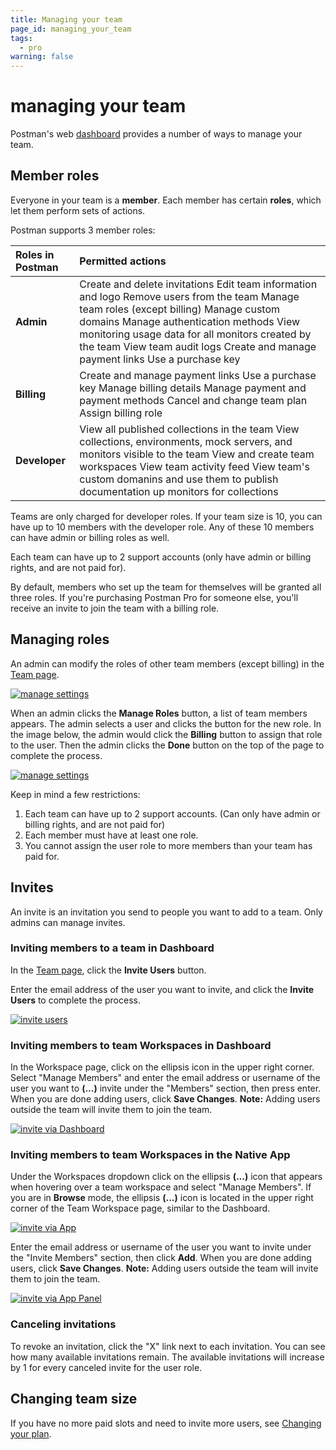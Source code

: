 ```yaml
---
title: Managing your team
page_id: managing_your_team
tags:
  - pro
warning: false
---
```


# managing your team

Postman's web [dashboard](https://app.getpostman.com/dashboard/teams) provides a number of ways to manage your team.

## Member roles

Everyone in your team is a **member**. Each member has certain **roles**, which let them perform sets of actions.

Postman supports 3 member roles:

| Roles in Postman | Permitted actions |
| :--- | :--- |
| **Admin** | Create and delete invitations     Edit team information and logo    Remove users from the team   Manage team roles \(except billing\)   Manage custom domains   Manage authentication methods   View monitoring usage data for all monitors created by the team   View team audit logs   Create and manage payment links   Use a purchase key |
| **Billing** | Create and manage payment links    Use a purchase key    Manage billing details    Manage payment and payment methods    Cancel and change team plan    Assign billing role |
| **Developer** | View all published collections in the team   View collections, environments, mock servers, and monitors visible to the team     View and create team workspaces   View team activity feed    View team's custom domanins and use them to publish documentation up monitors for collections   |

Teams are only charged for developer roles. If your team size is 10, you can have up to 10 members with the developer role. Any of these 10 members can have admin or billing roles as well.

Each team can have up to 2 support accounts \(only have admin or billing rights, and are not paid for\).

By default, members who set up the team for themselves will be granted all three roles. If you're purchasing Postman Pro for someone else, you'll receive an invite to join the team with a billing role.

## Managing roles

An admin can modify the roles of other team members \(except billing\) in the [Team page](https://go.postman.co/team).

[![manage settings](https://s3.amazonaws.com/postman-static-getpostman-com/postman-docs/New_InviteUsers.png)](https://s3.amazonaws.com/postman-static-getpostman-com/postman-docs/New_InviteUsers.png)

When an admin clicks the **Manage Roles** button, a list of team members appears. The admin selects a user and clicks the button for the new role. In the image below, the admin would click the **Billing** button to assign that role to the user. Then the admin clicks the **Done** button on the top of the page to complete the process.

[![manage settings](https://s3.amazonaws.com/postman-static-getpostman-com/postman-docs/PRO-manageRoles.png)](https://s3.amazonaws.com/postman-static-getpostman-com/postman-docs/PRO-manageRoles.png)

Keep in mind a few restrictions:

1. Each team can have up to 2 support accounts. \(Can only have admin or billing rights, and are not paid for\)
2. Each member must have at least one role.
3. You cannot assign the user role to more members than your team has paid for.

## Invites

An invite is an invitation you send to people you want to add to a team. Only admins can manage invites.

### Inviting members to a team in Dashboard

In the [Team page](https://go.postman.co/team), click the **Invite Users** button.

Enter the email address of the user you want to invite, and click the **Invite Users** to complete the process.

[![invite users](https://s3.amazonaws.com/postman-static-getpostman-com/postman-docs/PRO-invite-users3.png)](https://s3.amazonaws.com/postman-static-getpostman-com/postman-docs/PRO-invite-users3.png)

### Inviting members to team Workspaces in Dashboard

In the Workspace page, click on the ellipsis icon in the upper right corner. Select "Manage Members" and enter the email address or username of the user you want to **\(...\)** invite under the "Members" section, then press enter. When you are done adding users, click **Save Changes**. **Note:** Adding users outside the team will invite them to join the team.

[![invite via Dashboard](https://s3.amazonaws.com/postman-static-getpostman-com/postman-docs/docs6.1update/Screen+Shot+2018-05-09+at+5.23.20+PM.png)](https://s3.amazonaws.com/postman-static-getpostman-com/postman-docs/docs6.1update/Screen+Shot+2018-05-09+at+5.23.20+PM.png)

### Inviting members to team Workspaces in the Native App

Under the Workspaces dropdown click on the ellipsis **\(...\)** icon that appears when hovering over a team workspace and select "Manage Members". If you are in **Browse** mode, the ellipsis **\(...\)** icon is located in the upper right corner of the Team Workspace page, similar to the Dashboard.

[![invite via App](https://s3.amazonaws.com/postman-static-getpostman-com/postman-docs/docs6.1update/Screen+Shot+2018-05-09+at+2.34.21+PM.png)](https://s3.amazonaws.com/postman-static-getpostman-com/postman-docs/docs6.1update/Screen+Shot+2018-05-09+at+2.34.21+PM.png)

Enter the email address or username of the user you want to invite under the "Invite Members" section, then click **Add**. When you are done adding users, click **Save Changes**. **Note:** Adding users outside the team will invite them to join the team.

[![invite via App Panel](https://s3.amazonaws.com/postman-static-getpostman-com/postman-docs/emailinvitereshoot.png)](https://s3.amazonaws.com/postman-static-getpostman-com/postman-docs/emailinvitereshoot.png)

### Canceling invitations

To revoke an invitation, click the "X" link next to each invitation. You can see how many available invitations remain. The available invitations will increase by 1 for every canceled invite for the user role.

## Changing team size

If you have no more paid slots and need to invite more users, see [Changing your plan](https://github.com/kaustavdm/postman-docs-test/tree/b9c2cefa916197b408de633b2ecb1d256acf0a06/docs/postman_pro/managing_postman_pro/changing_your_plan/README.md).

